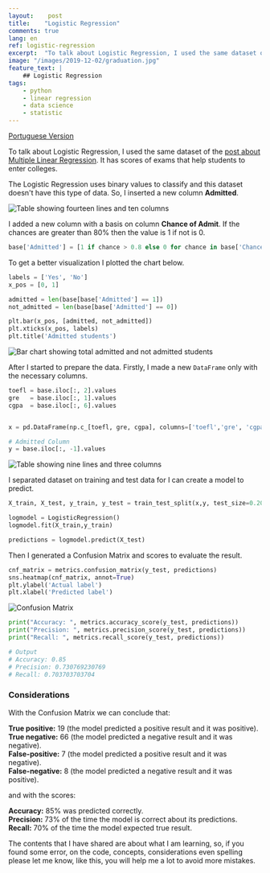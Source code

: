 ```yaml
---
layout:    post
title:    "Logistic Regression"
comments: true
lang: en
ref: logistic-regression
excerpt:  "To talk about Logistic Regression, I used the same dataset of the post about Multiple Linear Regression. This one own scores about exams that help students to enter in colleges."
image: "/images/2019-12-02/graduation.jpg"
feature_text: |
    ## Logistic Regression
tags:
    - python
    - linear regression
    - data science
    - statistic
---
```


[Portuguese Version]({{site.baseurl}}/2020/01/04/regressao-logistica)

To talk about Logistic Regression, I used the same dataset of the [post about Multiple Linear Regression]({{site.baseurl}}/2019/12/02/multiple-linear-regression). It has scores of exams that help students to enter colleges.  

The Logistic Regression uses binary values to classify and this dataset doesn't have this type of data. So, I inserted a new column **Admitted**.

![Table showing fourteen lines and ten columns]({{site.baseurl}}/images/2020-01-04/new_column.png)

I added a new column with a basis on column **Chance of Admit**. If the chances are greater than 80% then the value is 1 if not is 0.

```python
base['Admitted'] = [1 if chance > 0.8 else 0 for chance in base['Chance of Admit ']]
```

To get a better visualization I plotted the chart below.

```python
labels = ['Yes', 'No']
x_pos = [0, 1]

admitted = len(base[base['Admitted'] == 1])
not_admitted = len(base[base['Admitted'] == 0])

plt.bar(x_pos, [admitted, not_admitted])
plt.xticks(x_pos, labels)
plt.title('Admitted students')
```

![Bar chart showing total admitted and not admitted students]({{site.baseurl}}/images/2020-01-04/admitted_chart.png)

After I started to prepare the data. Firstly, I made a new ```DataFrame``` only with the necessary columns.

```python
toefl = base.iloc[:, 2].values
gre   = base.iloc[:, 1].values
cgpa  = base.iloc[:, 6].values


x = pd.DataFrame(np.c_[toefl, gre, cgpa], columns=['toefl','gre', 'cgpa'])

# Admitted Column
y = base.iloc[:, -1].values
```

![Table showing nine lines and three columns]({{site.baseurl}}/images/2020-01-04/new_dataframe.png)

I separated dataset on training and test data for I can create a model to predict.

```python
X_train, X_test, y_train, y_test = train_test_split(x,y, test_size=0.20, random_state=42)

logmodel = LogisticRegression()
logmodel.fit(X_train,y_train)

predictions = logmodel.predict(X_test)
```

Then I generated a Confusion Matrix and scores to evaluate the result.

```python
cnf_matrix = metrics.confusion_matrix(y_test, predictions)
sns.heatmap(cnf_matrix, annot=True)
plt.ylabel('Actual label')
plt.xlabel('Predicted label')
```

![Confusion Matrix]({{site.baseurl}}/images/2020-01-04/confusion_matrix.png)

```python
print("Accuracy: ", metrics.accuracy_score(y_test, predictions))
print("Precision: ", metrics.precision_score(y_test, predictions))
print("Recall: ", metrics.recall_score(y_test, predictions))

# Output
# Accuracy: 0.85
# Precision: 0.730769230769
# Recall: 0.703703703704
```

### Considerations

With the Confusion Matrix we can conclude that:

**True positive:** 19 (the model predicted a positive result and it was positive).  
**True negative:** 66 (the model predicted a negative result and it was negative).    
**False-positive:** 7 (the model predicted a positive result and it was negative).  
**False-negative:** 8 (the model predicted a negative result and it was positive).  

and with the scores:

**Accuracy:** 85% was predicted correctly.  
**Precision:** 73% of the time the model is correct about its predictions.  
**Recall:** 70% of the time the model expected true result.  

The contents that I have shared are about what I am learning, so, if you found some error, on the code, concepts, considerations even spelling please let me know, like this, you will help me a lot to avoid more mistakes. 




